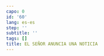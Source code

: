 ```yaml
---
capo: 0
id: '60'
lang: es-es
step: ''
subtitle: ''
tags: []
title: EL SEÑOR ANUNCIA UNA NOTICIA
---
```

